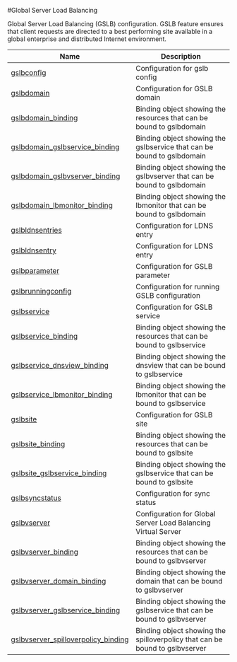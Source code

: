 #Global Server Load Balancing

Global Server Load Balancing (GSLB) configuration. GSLB feature ensures that client requests are directed to a best performing site available in a global enterprise and distributed Internet environment.


<table><thead><tr><th>Name</th><th>Description</th></tr></thead><tbody><tr><td><a href="../../../configuration/global-server-load-balancing/gslbconfig/gslbconfig">gslbconfig</a></td><td>Configuration for gslb config</td><tr><tr><td><a href="../../../configuration/global-server-load-balancing/gslbdomain/gslbdomain">gslbdomain</a></td><td>Configuration for GSLB domain</td><tr><tr><td><a href="../../../configuration/global-server-load-balancing/gslbdomain_binding/gslbdomain_binding">gslbdomain_binding</a></td><td>Binding object showing the resources that can be bound to gslbdomain</td><tr><tr><td><a href="../../../configuration/global-server-load-balancing/gslbdomain_gslbservice_binding/gslbdomain_gslbservice_binding">gslbdomain_gslbservice_binding</a></td><td>Binding object showing the gslbservice that can be bound to gslbdomain</td><tr><tr><td><a href="../../../configuration/global-server-load-balancing/gslbdomain_gslbvserver_binding/gslbdomain_gslbvserver_binding">gslbdomain_gslbvserver_binding</a></td><td>Binding object showing the gslbvserver that can be bound to gslbdomain</td><tr><tr><td><a href="../../../configuration/global-server-load-balancing/gslbdomain_lbmonitor_binding/gslbdomain_lbmonitor_binding">gslbdomain_lbmonitor_binding</a></td><td>Binding object showing the lbmonitor that can be bound to gslbdomain</td><tr><tr><td><a href="../../../configuration/global-server-load-balancing/gslbldnsentries/gslbldnsentries">gslbldnsentries</a></td><td>Configuration for LDNS entry</td><tr><tr><td><a href="../../../configuration/global-server-load-balancing/gslbldnsentry/gslbldnsentry">gslbldnsentry</a></td><td>Configuration for LDNS entry</td><tr><tr><td><a href="../../../configuration/global-server-load-balancing/gslbparameter/gslbparameter">gslbparameter</a></td><td>Configuration for GSLB parameter</td><tr><tr><td><a href="../../../configuration/global-server-load-balancing/gslbrunningconfig/gslbrunningconfig">gslbrunningconfig</a></td><td>Configuration for running GSLB configuration</td><tr><tr><td><a href="../../../configuration/global-server-load-balancing/gslbservice/gslbservice">gslbservice</a></td><td>Configuration for GSLB service</td><tr><tr><td><a href="../../../configuration/global-server-load-balancing/gslbservice_binding/gslbservice_binding">gslbservice_binding</a></td><td>Binding object showing the resources that can be bound to gslbservice</td><tr><tr><td><a href="../../../configuration/global-server-load-balancing/gslbservice_dnsview_binding/gslbservice_dnsview_binding">gslbservice_dnsview_binding</a></td><td>Binding object showing the dnsview that can be bound to gslbservice</td><tr><tr><td><a href="../../../configuration/global-server-load-balancing/gslbservice_lbmonitor_binding/gslbservice_lbmonitor_binding">gslbservice_lbmonitor_binding</a></td><td>Binding object showing the lbmonitor that can be bound to gslbservice</td><tr><tr><td><a href="../../../configuration/global-server-load-balancing/gslbsite/gslbsite">gslbsite</a></td><td>Configuration for GSLB site</td><tr><tr><td><a href="../../../configuration/global-server-load-balancing/gslbsite_binding/gslbsite_binding">gslbsite_binding</a></td><td>Binding object showing the resources that can be bound to gslbsite</td><tr><tr><td><a href="../../../configuration/global-server-load-balancing/gslbsite_gslbservice_binding/gslbsite_gslbservice_binding">gslbsite_gslbservice_binding</a></td><td>Binding object showing the gslbservice that can be bound to gslbsite</td><tr><tr><td><a href="../../../configuration/global-server-load-balancing/gslbsyncstatus/gslbsyncstatus">gslbsyncstatus</a></td><td>Configuration for sync status</td><tr><tr><td><a href="../../../configuration/global-server-load-balancing/gslbvserver/gslbvserver">gslbvserver</a></td><td>Configuration for Global Server Load Balancing Virtual Server</td><tr><tr><td><a href="../../../configuration/global-server-load-balancing/gslbvserver_binding/gslbvserver_binding">gslbvserver_binding</a></td><td>Binding object showing the resources that can be bound to gslbvserver</td><tr><tr><td><a href="../../../configuration/global-server-load-balancing/gslbvserver_domain_binding/gslbvserver_domain_binding">gslbvserver_domain_binding</a></td><td>Binding object showing the domain that can be bound to gslbvserver</td><tr><tr><td><a href="../../../configuration/global-server-load-balancing/gslbvserver_gslbservice_binding/gslbvserver_gslbservice_binding">gslbvserver_gslbservice_binding</a></td><td>Binding object showing the gslbservice that can be bound to gslbvserver</td><tr><tr><td><a href="../../../configuration/global-server-load-balancing/gslbvserver_spilloverpolicy_binding/gslbvserver_spilloverpolicy_binding">gslbvserver_spilloverpolicy_binding</a></td><td>Binding object showing the spilloverpolicy that can be bound to gslbvserver</td><tr></tbody></table>
